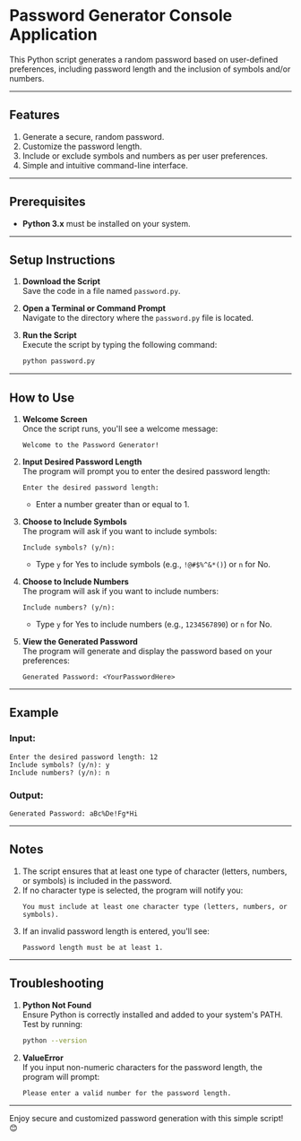 # Password Generator Console Application

This Python script generates a random password based on user-defined preferences, including password length and the inclusion of symbols and/or numbers.

---

## Features
1. Generate a secure, random password.
2. Customize the password length.
3. Include or exclude symbols and numbers as per user preferences.
4. Simple and intuitive command-line interface.

---

## Prerequisites
- **Python 3.x** must be installed on your system.

---

## Setup Instructions
1. **Download the Script**  
   Save the code in a file named `password.py`.

2. **Open a Terminal or Command Prompt**  
   Navigate to the directory where the `password.py` file is located.

3. **Run the Script**  
   Execute the script by typing the following command:
   ```bash
   python password.py
   ```

---

## How to Use
1. **Welcome Screen**  
   Once the script runs, you'll see a welcome message:  
   ```
   Welcome to the Password Generator!
   ```

2. **Input Desired Password Length**  
   The program will prompt you to enter the desired password length:
   ```
   Enter the desired password length: 
   ```
   - Enter a number greater than or equal to 1.

3. **Choose to Include Symbols**  
   The program will ask if you want to include symbols:
   ```
   Include symbols? (y/n):
   ```
   - Type `y` for Yes to include symbols (e.g., `!@#$%^&*()`) or `n` for No.

4. **Choose to Include Numbers**  
   The program will ask if you want to include numbers:
   ```
   Include numbers? (y/n):
   ```
   - Type `y` for Yes to include numbers (e.g., `1234567890`) or `n` for No.

5. **View the Generated Password**  
   The program will generate and display the password based on your preferences:
   ```
   Generated Password: <YourPasswordHere>
   ```

---

## Example
### Input:
```
Enter the desired password length: 12
Include symbols? (y/n): y
Include numbers? (y/n): n
```

### Output:
```
Generated Password: aBc%De!Fg*Hi
```

---

## Notes
1. The script ensures that at least one type of character (letters, numbers, or symbols) is included in the password.
2. If no character type is selected, the program will notify you:
   ```
   You must include at least one character type (letters, numbers, or symbols).
   ```
3. If an invalid password length is entered, you'll see:
   ```
   Password length must be at least 1.
   ```

---

## Troubleshooting
1. **Python Not Found**  
   Ensure Python is correctly installed and added to your system's PATH.  
   Test by running:
   ```bash
   python --version
   ```

2. **ValueError**  
   If you input non-numeric characters for the password length, the program will prompt:
   ```
   Please enter a valid number for the password length.
   ```

---

Enjoy secure and customized password generation with this simple script! 😊